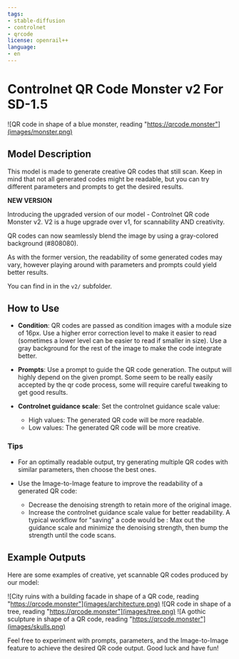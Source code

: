 ```yaml
---
tags:
- stable-diffusion
- controlnet
- qrcode
license: openrail++
language:
- en
---
```

# Controlnet QR Code Monster v2 For SD-1.5

![QR code in shape of a blue monster, reading "https://qrcode.monster"](images/monster.png)

##  Model Description

This model is made to generate creative QR codes that still scan.
Keep in mind that not all generated codes might be readable, but you can try different parameters and prompts to get the desired results.

**NEW VERSION**

Introducing the upgraded version of our model - Controlnet QR code Monster v2.
V2 is a huge upgrade over v1, for scannability AND creativity.

QR codes can now seamlessly blend the image by using a gray-colored background (#808080).

As with the former version, the readability of some generated codes may vary, however playing around with parameters and prompts could yield better results.

You can find in in the `v2/` subfolder.

## How to Use

- **Condition**: QR codes are passed as condition images with a module size of 16px. Use a higher error correction level to make it easier to read (sometimes a lower level can be easier to read if smaller in size). Use a gray background for the rest of the image to make the code integrate better.

- **Prompts**: Use a prompt to guide the QR code generation. The output will highly depend on the given prompt. Some seem to be really easily accepted by the qr code process, some will require careful tweaking to get good results.

- **Controlnet guidance scale**: Set the controlnet guidance scale value:
   - High values: The generated QR code will be more readable.
   - Low values: The generated QR code will be more creative.

### Tips

- For an optimally readable output, try generating multiple QR codes with similar parameters, then choose the best ones.

- Use the Image-to-Image feature to improve the readability of a generated QR code:
  - Decrease the denoising strength to retain more of the original image.
  - Increase the controlnet guidance scale value for better readability.
  A typical workflow for "saving" a code would be :
  Max out the guidance scale and minimize the denoising strength, then bump the strength until the code scans.

## Example Outputs

Here are some examples of creative, yet scannable QR codes produced by our model:

![City ruins with a building facade in shape of a QR code, reading "https://qrcode.monster"](images/architecture.png)
![QR code in shape of a tree, reading "https://qrcode.monster"](images/tree.png)
![A gothic sculpture in shape of a QR code, reading "https://qrcode.monster"](images/skulls.png)

Feel free to experiment with prompts, parameters, and the Image-to-Image feature to achieve the desired QR code output. Good luck and have fun!